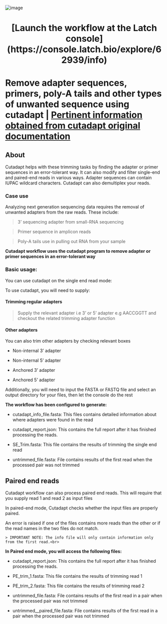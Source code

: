 ![image](https://user-images.githubusercontent.com/96872843/176043639-359d461a-2185-4f68-ae09-be005285ce16.png)

 <h1 align="center">[Launch the workflow at the Latch console](https://console.latch.bio/explore/62939/info)<h1>

# Remove adapter sequences, primers, poly-A tails and other types of unwanted sequence using cutadapt | [Pertinent information obtained from cutadapt original documentation](https://cutadapt.readthedocs.io/en/stable/)


## About

Cutadapt helps with these trimming tasks by finding the adapter or primer sequences in an error-tolerant way. It can also modify and filter single-end and paired-end reads in various ways. Adapter sequences can contain IUPAC wildcard characters. Cutadapt can also demultiplex your reads.<br>


### Case use

Analyzing next generation sequencing data requires the removal of unwanted adapters from the raw reads. These include:<br>

> 3’ sequencing adapter from small-RNA sequencing<br>

> Primer sequence in amplicon reads<br> 

>   Poly-A tails use in pulling out RNA from your sample<br>

**Cutadapt workflow uses the cutadapt program to remove adapter or primer sequences in an error-tolerant way**<br>

### Basic usage:

You can use cutadapt on the single end read mode:

To use cutadapt, you will need to supply: 

#### Trimming regular adapters<br>

> Supply the relevant adapter i.e 3’ or 5’ adapter e.g AACCGGTT and checkout the related trimming adapter function<br>

#### Other adapters

You can also trim other adapters by checking relevant boxes

* Non-internal 3’ adapter

* Non-internal 5’ adapter 

* Anchored 3’ adapter 

* Anchored 5’ adapter

Additionally, you will need to input the FASTA or FASTQ file and select an output directory for your files, then let the console do the rest<br>

**The workflow has been configured to generate:** 

* cutadapt_info_file.fasta: This files contains detailed information about where adapters were found in the read<br>

* cutadapt_report.json: This contains the full report after it has finished processing the reads.<br>

* SE_Trim.fasta: This file contains the results of trimming the single end read<br>

* untrimmed_file.fasta: File contains results of the  first read when the processed pair was not trimmed<br>

## Paired end reads

Cutadapt workflow can also process paired end reads.  This will require that you supply read 1 and read 2 as input files<br>

In paired-end mode, Cutadapt checks whether the input files are properly paired.<br>

An error is raised if one of the files contains more reads than the other or if the read names in the two files do not match. 

    > IMPORTANT NOTE: The info file will only contain information only from the first read.<br>

**In Paired end mode, you will access the following files:**<br>

* cutadapt_report.json: This contains the full report after it has finished processing the reads.<br>

* PE_trim_1.fasta: This file contains the results of trimming read 1<br>

* PE_trim_2.fasta: This file contains the results of trimming read 2<br>

* untrimmed_file.fasta: File contains results of the  first read in a pair when the processed pair was not trimmed<br>

* untrimmed__paired_file.fasta: File contains results of the  first read in a pair when the processed pair was not trimmed<br>
